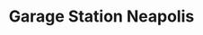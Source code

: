 ---
title: "Garage Station Neapolis"
url: /mulhouse/garage-station-neapolis/
shop: réparation de voitures
---